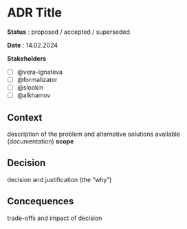 # ADR Title

**Status** : proposed / accepted / superseded

**Date** : 14.02.2024

**Stakeholders**

- [ ] @vera-ignateva
- [ ] @formalizator
- [ ] @slookin
- [ ] @alkhamov

## Context

description of the problem and alternative solutions available (documentation)
**scope**

## Decision

decision and justification (the “why”)

## Concequences
trade-offs and impact of decision